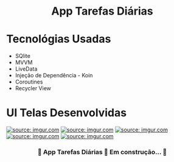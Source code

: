 <h1 align="center">App Tarefas Diárias</h1>

Tecnológias Usadas
=================
   * SQlite
   * MVVM
   * LiveData
   * Injeção de Dependência - Koin
   * Coroutines
   * Recycler View

UI Telas Desenvolvidas
=================
<a href="https://imgur.com/yUVuxvW"><img src="https://i.imgur.com/yUVuxvW.jpg" title="source: imgur.com" /></a>
<a href="https://imgur.com/0B6dTqH"><img src="https://i.imgur.com/0B6dTqH.jpg" title="source: imgur.com" /></a>
<a href="https://imgur.com/kViCyYT"><img src="https://i.imgur.com/kViCyYT.jpg" title="source: imgur.com" /></a>
<a href="https://imgur.com/nGlIkho"><img src="https://i.imgur.com/nGlIkho.jpg" title="source: imgur.com" /></a>
<a href="https://imgur.com/fTbCgrz"><img src="https://i.imgur.com/fTbCgrz.jpg" title="source: imgur.com" /></a>

<h3 align="center"> 
	🚧  App Tarefas Diárias 🚀 Em construção...  🚧
</h3>
